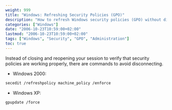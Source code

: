 ```yaml
---
weight: 999
title: "Windows: Refreshing Security Policies (GPO)"
description: "How to refresh Windows security policies (GPO) without disconnecting from the session."
categories: ["Windows"]
date: "2006-10-23T10:59:00+02:00"
lastmod: "2006-10-23T10:59:00+02:00"
tags: ["Windows", "Security", "GPO", "Administration"]
toc: true
---
```


Instead of closing and reopening your session to verify that security policies are working properly, there are commands to avoid disconnecting.

* Windows 2000:

```bash
secedit /refreshpolicy machine_policy /enforce
```

* Windows XP:

```bash
gpupdate /force
```
